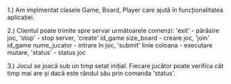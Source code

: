 1.) Am implmentat clasele Game, Board, Player care ajută în funcționalitatea aplicației.

2.) Clientul poate trimite spre servar următoarele comenzi: 'exit' - părăsire joc, 'stop' - stop server, 'create' id_game size_board - creare joc, 'join' id_game nume_jucator - intrare în joc, 'submit' linie coloana - executare mutare, 'status' - status joc

3.) Jocul se joacă sub un timp setat inițial. Fiecare jucător poate verifica cât timp mai are și dacă este rândul său prin comanda 'status'.
